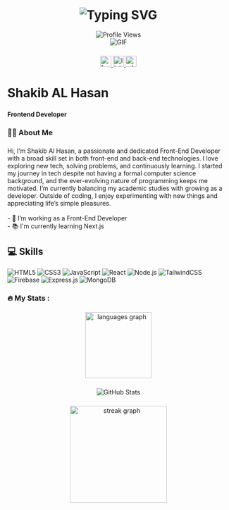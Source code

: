 <h1 align="center">
  <img src="https://readme-typing-svg.demolab.com?font=Fira+Code&weight=600&size=28&duration=4000&pause=1000&color=6CE4F7&center=true&vCenter=true&multiline=true&repeat=false&width=700&height=100&lines=Front+end+Developer+%F0%9F%9A%80;Let’s create something amazing together!" alt="Typing SVG" />
</h1>

<div align="center">
  <img src="https://komarev.com/ghpvc/?username=programmershakib1&style=for-the-badge&color=0e75b6&label=Profile+Views" alt="Profile Views">
</div>

<div align="center">
  <img src="https://user-images.githubusercontent.com/73097560/115834477-dbab4500-a447-11eb-908a-139a6edaec5c.gif" alt="GIF" />
</div>

###

<div align="center">
  <a href="https://www.facebook.com/programmershakibbangladesh" target="_blank">
    <img src="https://img.shields.io/static/v1?message=Facebook&logo=facebook&label=&color=1877F2&logoColor=white&labelColor=&style=for-the-badge" height="25" alt="facebook logo"  />
  </a>
  <a href="https://www.linkedin.com/in/programmershakib/" target="_blank">
    <img src="https://img.shields.io/static/v1?message=LinkedIn&logo=linkedin&label=&color=0077B5&logoColor=white&labelColor=&style=for-the-badge" height="25" alt="linkedin logo"  />
  </a>
  <a href="https://wa.me/8801516549530" target="_blank">
    <img src="https://img.shields.io/static/v1?message=Whatsapp&logo=whatsapp&label=&color=25D366&logoColor=white&labelColor=&style=for-the-badge" height="25" alt="whatsapp logo"  />
  </a>
</div>

###

<h1 align="left">Shakib AL Hasan</h1>

###

<h4 align="left">Frontend Developer</h4>

###

<h3 align="left">👩‍💻  About Me</h3>

###

<p align="left">Hi, I’m Shakib Al Hasan, a passionate and dedicated Front-End Developer with a broad skill set in both front-end and back-end technologies. I love exploring new tech, solving problems, and continuously learning. I started my journey in tech despite not having a formal computer science background, and the ever-evolving nature of programming keeps me motivated. I’m currently balancing my academic studies with growing as a developer. Outside of coding, I enjoy experimenting with new things and appreciating life’s simple pleasures.<br><br>- 🔭 I’m working as a Front-End Developer<br>- 📚 I'm currently learning Next.js</p>

###

## 💻 Skills  
<p align="left">
  <img src="https://img.shields.io/badge/HTML5-E34F26?style=for-the-badge&logo=html5&logoColor=white" alt="HTML5">
  <img src="https://img.shields.io/badge/CSS3-1572B6?style=for-the-badge&logo=css3&logoColor=white" alt="CSS3">
  <img src="https://img.shields.io/badge/JavaScript-F7DF1E?style=for-the-badge&logo=javascript&logoColor=black" alt="JavaScript">
  <img src="https://img.shields.io/badge/React-61DAFB?style=for-the-badge&logo=react&logoColor=black" alt="React">
  <img src="https://img.shields.io/badge/Node.js-339933?style=for-the-badge&logo=nodedotjs&logoColor=white" alt="Node.js">
  <img src="https://img.shields.io/badge/TailwindCSS-06B6D4?style=for-the-badge&logo=tailwindcss&logoColor=white" alt="TailwindCSS">
  <img src="https://img.shields.io/badge/Firebase-FFCA28?style=for-the-badge&logo=firebase&logoColor=white" alt="Firebase">
  <img src="https://img.shields.io/badge/Express.js-000000?style=for-the-badge&logo=express&logoColor=white" alt="Express.js">
  <img src="https://img.shields.io/badge/MongoDB-47A248?style=for-the-badge&logo=mongodb&logoColor=white" alt="MongoDB">
</p>  

<h3 align="left">🔥   My Stats :</h3>

###

<div align="center">
  <img src="https://github-readme-stats.vercel.app/api/top-langs?username=programmershakib1&locale=en&hide_title=false&layout=compact&card_width=320&langs_count=5&theme=dracula&hide_border=false&order=2" height="150" alt="languages graph"  />
</div>

###

###

<div align="center">
 <img src="https://github-readme-stats.vercel.app/api?username=programmershakib1&show_icons=true&theme=radical" alt="GitHub Stats">
</div>

 ###
 
###

<div align="center">
  <img src="https://streak-stats.demolab.com?user=programmershakib1&locale=en&mode=daily&theme=dark&hide_border=false&border_radius=5&order=3" height="220" alt="streak graph"  />
</div>

###
